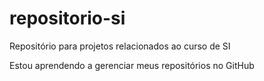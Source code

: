 # repositorio-si
 Repositório para projetos relacionados ao curso de SI

Estou aprendendo a gerenciar meus repositórios no GitHub